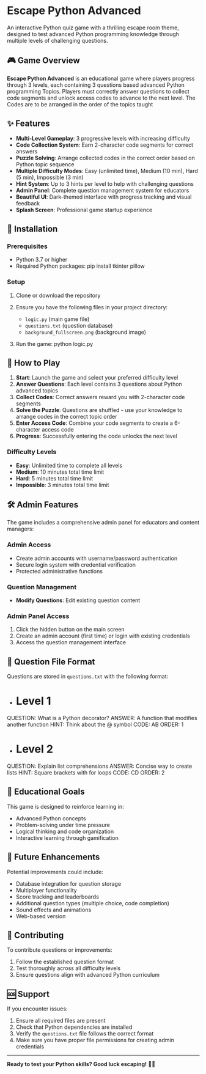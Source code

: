 # Escape Python Advanced

An interactive Python quiz game with a thrilling escape room theme, designed to test advanced Python programming knowledge through multiple levels of challenging questions.

## 🎮 Game Overview

**Escape Python Advanced** is an educational game where players progress through 3 levels, each containing 3 questions based advanced Python programming Topics. Players must correctly answer questions to collect code segments and unlock access codes to advance to the next level. The Codes are to be arranged in the order of the topics taught

## ✨ Features

- **Multi-Level Gameplay**: 3 progressive levels with increasing difficulty
- **Code Collection System**: Earn 2-character code segments for correct answers
- **Puzzle Solving**: Arrange collected codes in the correct order based on Python topic sequence
- **Multiple Difficulty Modes**: Easy (unlimited time), Medium (10 min), Hard (5 min), Impossible (3 min)
- **Hint System**: Up to 3 hints per level to help with challenging questions
- **Admin Panel**: Complete question management system for educators
- **Beautiful UI**: Dark-themed interface with progress tracking and visual feedback
- **Splash Screen**: Professional game startup experience

## 🚀 Installation

### Prerequisites

- Python 3.7 or higher
- Required Python packages:
  pip install tkinter pillow

### Setup

1. Clone or download the repository
2. Ensure you have the following files in your project directory:
   - `logic.py` (main game file)
   - `questions.txt` (question database)
   - `background_fullscreen.png` (background image)

3. Run the game:
   python logic.py

## 📖 How to Play

1. **Start**: Launch the game and select your preferred difficulty level
2. **Answer Questions**: Each level contains 3 questions about Python advanced topics
3. **Collect Codes**: Correct answers reward you with 2-character code segments
4. **Solve the Puzzle**: Questions are shuffled - use your knowledge to arrange codes in the correct topic order
5. **Enter Access Code**: Combine your code segments to create a 6-character access code
6. **Progress**: Successfully entering the code unlocks the next level

### Difficulty Levels

- **Easy**: Unlimited time to complete all levels
- **Medium**: 10 minutes total time limit
- **Hard**: 5 minutes total time limit  
- **Impossible**: 3 minutes total time limit

## 🛠️ Admin Features

The game includes a comprehensive admin panel for educators and content managers:

### Admin Access
- Create admin accounts with username/password authentication
- Secure login system with credential verification
- Protected administrative functions

### Question Management
- **Modify Questions**: Edit existing question content

### Admin Panel Access
1. Click the hidden button on the main screen
2. Create an admin account (first time) or login with existing credentials
3. Access the question management interface

## 🔧 Question File Format

Questions are stored in `questions.txt` with the following format:


- # Level 1
QUESTION: What is a Python decorator?
ANSWER: A function that modifies another function
HINT: Think about the @ symbol
CODE: AB
ORDER: 1

- # Level 2
QUESTION: Explain list comprehensions
ANSWER: Concise way to create lists
HINT: Square brackets with for loops
CODE: CD
ORDER: 2


## 🎯 Educational Goals

This game is designed to reinforce learning in:
- Advanced Python concepts
- Problem-solving under time pressure
- Logical thinking and code organization
- Interactive learning through gamification


## 🚀 Future Enhancements

Potential improvements could include:
- Database integration for question storage
- Multiplayer functionality
- Score tracking and leaderboards  
- Additional question types (multiple choice, code completion)
- Sound effects and animations
- Web-based version

## 🤝 Contributing

To contribute questions or improvements:
1. Follow the established question format
2. Test thoroughly across all difficulty levels
3. Ensure questions align with advanced Python curriculum

## 🆘 Support

If you encounter issues:
1. Ensure all required files are present
2. Check that Python dependencies are installed
3. Verify the `questions.txt` file follows the correct format
4. Make sure you have proper file permissions for creating admin credentials

---

**Ready to test your Python skills? Good luck escaping!** 🐍✨
